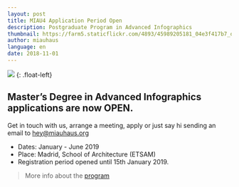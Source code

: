 ```yaml
---
layout: post
title: MIAU4 Application Period Open
description: Postgraduate Program in Advanced Infographics
thumbnail: https://farm5.staticflickr.com/4893/45989205181_04e3f417b7_o_d.jpg
author: miauhaus
language: en
date: 2018-11-01
---
```



![](https://media.giphy.com/media/4598RJ1eHhfNiQKINX/giphy.gif)
{: .float-left}

## Master’s Degree in Advanced Infographics applications are now OPEN.

Get in touch with us, arrange a meeting, apply or just say hi sending an email to hey@miauhaus.org

- Dates: January - June 2019
- Place: Madrid, School of Architecture (ETSAM)
- Registration period opened until 15th January 2019.

> More info about the [program](/courses/miau)
